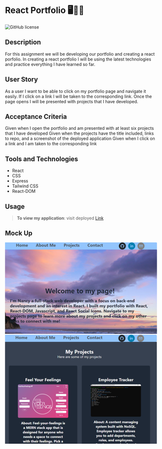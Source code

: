 # React Portfolio 🖥️👩‍💻
![GitHub license](https://img.shields.io/badge/license-MIT-pink.svg) 

## Description
For this assignment we will be developing our portfolio and creating a react porfolio. In creating a react portfolio I will be using the latest technologies and practice everything I have learned so far.

## User Story
As a user I want to be able to click on my portfolio page and navigate it easily. If I click on a link I will be taken to the corresponding link. Once the page opens I will be presented with projects that I have developed.

## Acceptance Criteria
Given when I open the portfolio and am presented with at least six projects that I have developed
Given when the projects have the title included, links to repo, and a screenshot of the deployed application
Given when I click on a link and I am taken to the corresponding link

## Tools and Technologies
- React
- CSS
- Express
- Tailwind CSS
- React-DOM

## Usage 
 
> **To view my application**: visit deployed [Link]()

## Mock Up
![This is what my page looks like ](./src/Assets/home.png)
![This is what my project page looks like ](./src/Assets/pjs.png)
